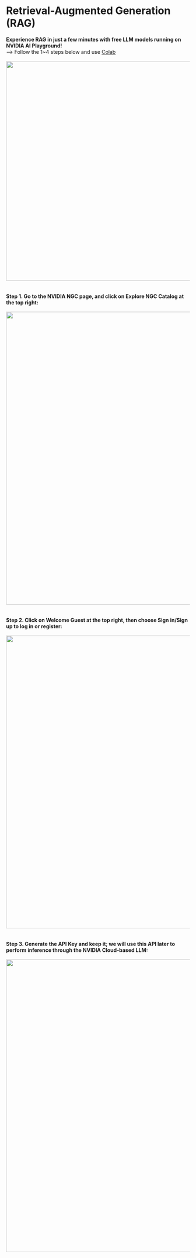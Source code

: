# Retrieval-Augmented Generation (RAG)

**Experience RAG in just a few minutes with free LLM models running on NVIDIA AI Playground!** <br>
--> Follow the 1~4 steps below and use [Colab](https://colab.research.google.com/drive/1AWTZRzy6Cwxy1jc5NdIbLg9PRwI0sHmK?usp=sharing)
<br>
<br>
<img src="https://github.com/Squirtle007/Retrieval-Augmented_Generation/assets/66664309/1e18a656-44cb-434c-b756-4fac25b1a318" width="600">
<br>
<br>
<br>
**Step 1. Go to the NVIDIA NGC page, and click on Explore NGC Catalog at the top right:**
<br>
<br>
<img src="https://github.com/Squirtle007/Retrieval-Augmented_Generation/assets/66664309/9e0f40a8-9283-42e2-b078-f7fec8440bde" width="800">
<br>
<br>
<br>
**Step 2. Click on Welcome Guest at the top right, then choose Sign in/Sign up to log in or register:**
<br>
<br>
<img src="https://github.com/Squirtle007/Retrieval-Augmented_Generation/assets/66664309/8bff4677-2109-47aa-9e85-593ebeeb9fd7" width="800">
<br>
<br>
<br>
**Step 3. Generate the API Key and keep it; we will use this API later to perform inference through the NVIDIA Cloud-based LLM:**
<br>
<br>
<img src="https://github.com/Squirtle007/Retrieval-Augmented_Generation/assets/66664309/c30f83f6-dd14-465e-a55c-b16a1339da8a" width="800">
<br>
<br>
<br>
